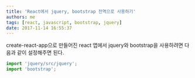 ```yaml
---
title: 'React에서 jquery, bootstrap 전역으로 사용하기'
authors: me
tags: [react, javascript, bootstrap, jquery]
date: 2017-11-14 16:55:37
---
```


create-react-app으로 만들어진 react 앱에서 jquery와 bootstrap을 사용하려면 다음과 같이 설정해주면 된다.

```js index.js
import 'jquery/src/jquery';
import 'bootstrap';
```

